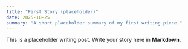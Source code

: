 ```yaml
---
title: "First Story (placeholder)"
date: 2025-10-25
summary: "A short placeholder summary of my first writing piece."
---
```

This is a placeholder writing post. Write your story here in **Markdown**.
